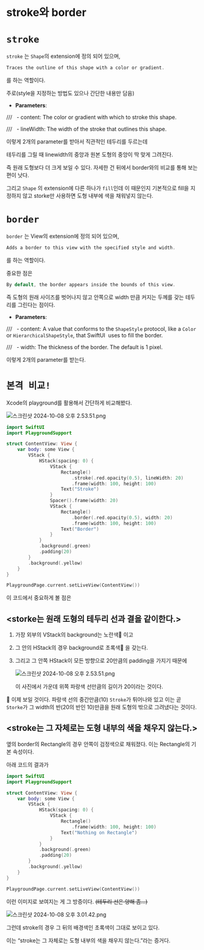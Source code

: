 # stroke와 border

# `stroke`

`stroke` 는 `Shape`의 extension에 정의 되어 있으며,

```swift
Traces the outline of this shape with a color or gradient.
```

를 하는 역할이다.

주로(style을 지정하는 방법도 있으나 간단한 내용만 담음)

- **Parameters**:

///   - content: The color or gradient with which to stroke this shape.

///   - lineWidth: The width of the stroke that outlines this shape.

이렇게 2개의 parameter를 받아서 직관적인 테두리를 두르는데

테두리를 그릴 때 linewidth의 중앙과 원본 도형의 중앙이 딱 맞게 그려진다.

즉 원래 도형보다 더 크게 보일 수 있다. 자세한 건 뒤에서 border와의 비교를 통해 보는 편이 낫다.

그리고 `Shape` 의 extension에 다른 하나가 `fill`인데 이 때문인지 기본적으로 fill을 지정하지 않고 storke만 사용하면 도형 내부에 색을 채워넣지 않는다.

# `border`

`border` 는 View의 extension에 정의 되어 있으며,

```swift
Adds a border to this view with the specified style and width.
```

를 하는 역할이다.

중요한 점은

```swift
By default, the border appears inside the bounds of this view.
```

즉 도형의 원래 사이즈를 벗어나지 않고 안쪽으로 width 만큼 커지는 두께를 갖는 테두리를 그린다는 점이다.

- **Parameters**:

///   - content: A value that conforms to the ``ShapeStyle`` protocol, like a ``Color`` or ``HierarchicalShapeStyle``, that SwiftUI  uses to fill the border.

///   - width: The thickness of the border. The default is 1 pixel.

이렇게 2개의 parameter를 받는다.

# `본격 비교!`

Xcode의 playground를 활용해서 간단하게 비교해봤다.

![스크린샷 2024-10-08 오후 2.53.51.png](stroke%E1%84%8B%E1%85%AA%20border%20119e41ef93d28079a724d58669a4017d/29a7fce5-321f-43e0-90b5-1ff4c1d0aa46.png)

```swift
import SwiftUI
import PlaygroundSupport

struct ContentView: View {
    var body: some View {
        VStack {
            HStack(spacing: 0) {
                VStack {
                    Rectangle()
                        .stroke(.red.opacity(0.5), lineWidth: 20)
                        .frame(width: 100, height: 100)
                    Text("Stroke")
                }
                Spacer().frame(width: 20)
                VStack {
                    Rectangle()
                        .border(.red.opacity(0.5), width: 20)
                        .frame(width: 100, height: 100)
                    Text("Border")
                }
            }
            .background(.green)
            .padding(20)
        }
        .background(.yellow)
    }
}

PlaygroundPage.current.setLiveView(ContentView())
```

이 코드에서 중요하게 볼 점은

## <storke는 원래 도형의 테두리 선과 결을 같이한다.>

1. 가장 외부의 VStack의 background는 노란색💛 이고
2. 그 안의 HStack의 경우 background로 초록색💚 을 갖는다.
3. 그리고 그 안쪽 HStack이 모든 방향으로 20만큼의 padding을 가지기 때문에
    
    ![스크린샷 2024-10-08 오후 2.53.51.png](stroke%E1%84%8B%E1%85%AA%20border%20119e41ef93d28079a724d58669a4017d/%25E1%2584%2589%25E1%2585%25B3%25E1%2584%258F%25E1%2585%25B3%25E1%2584%2585%25E1%2585%25B5%25E1%2586%25AB%25E1%2584%2589%25E1%2585%25A3%25E1%2586%25BA_2024-10-08_%25E1%2584%258B%25E1%2585%25A9%25E1%2584%2592%25E1%2585%25AE_2.53.51.png)
    
    이 사진에서 가운데 위쪽 파랑색 선만큼의 길이가 20이라는 것이다.
    

👀 이제 보일 것이다. 파랑색 선의 중간만큼(10) `Stroke`가 튀어나와 있고 이는 곧 `Storke`가 그 width의 반(20의 반인 10)만큼을 원래 도형의 밖으로 그려냈다는 것이다.

## <stroke는 그 자체로는 도형 내부의 색을 채우지 않는다.>

옆의 border의 Rectangle의 경우 안쪽이 검정색으로 채워졌다. 이는 Rectangle의 기본 속성이다.

아래 코드의 결과가

```swift
import SwiftUI
import PlaygroundSupport

struct ContentView: View {
    var body: some View {
        VStack {
            HStack(spacing: 0) {
                VStack {
                    Rectangle()
                        .frame(width: 100, height: 100)
                    Text("Nothing on Rectangle")
                }
            }
            .background(.green)
            .padding(20)
        }
        .background(.yellow)
    }
}

PlaygroundPage.current.setLiveView(ContentView())

```

이런 이미지로 보여지는 게 그 방증이다. ~~(테두리 선은 양해 좀…)~~

![스크린샷 2024-10-08 오후 3.01.42.png](stroke%E1%84%8B%E1%85%AA%20border%20119e41ef93d28079a724d58669a4017d/%25E1%2584%2589%25E1%2585%25B3%25E1%2584%258F%25E1%2585%25B3%25E1%2584%2585%25E1%2585%25B5%25E1%2586%25AB%25E1%2584%2589%25E1%2585%25A3%25E1%2586%25BA_2024-10-08_%25E1%2584%258B%25E1%2585%25A9%25E1%2584%2592%25E1%2585%25AE_3.01.42.png)

그런데 stroke의 경우 그 뒤의 배경색인 초록색이 그대로 보이고 있다.

이는 “stroke는 그 자체로는 도형 내부의 색을 채우지 않는다.”라는 증거다.
